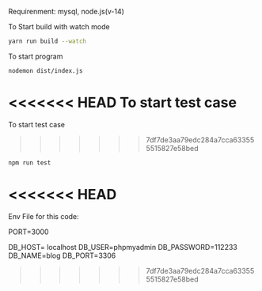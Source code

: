 Requirenment: mysql, node.js(v-14)

To Start build with watch mode

```bash
yarn run build --watch
```

To start program

```bash
nodemon dist/index.js
```

<<<<<<< HEAD
To start test case
=======
To start test case 
>>>>>>> 7df7de3aa79edc284a7cca633555515827e58bed

```bash
npm run test
```
<<<<<<< HEAD
=======

Env File for this code:

PORT=3000

DB_HOST= localhost
DB_USER=phpmyadmin
DB_PASSWORD=112233
DB_NAME=blog
DB_PORT=3306
>>>>>>> 7df7de3aa79edc284a7cca633555515827e58bed
